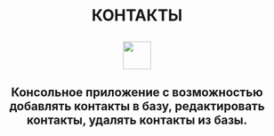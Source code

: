 <h1 align="center">КОНТАКТЫ</h1>
<h2 align="center"><img src="https://github.com/vadimsa3/contact-book/src/main/resources/raw/image.gif" height="50"/></h2>
<h2 align="center">Консольное приложение с возможностью добавлять контакты в базу, редактировать контакты, удалять контакты из базы.</h2>
